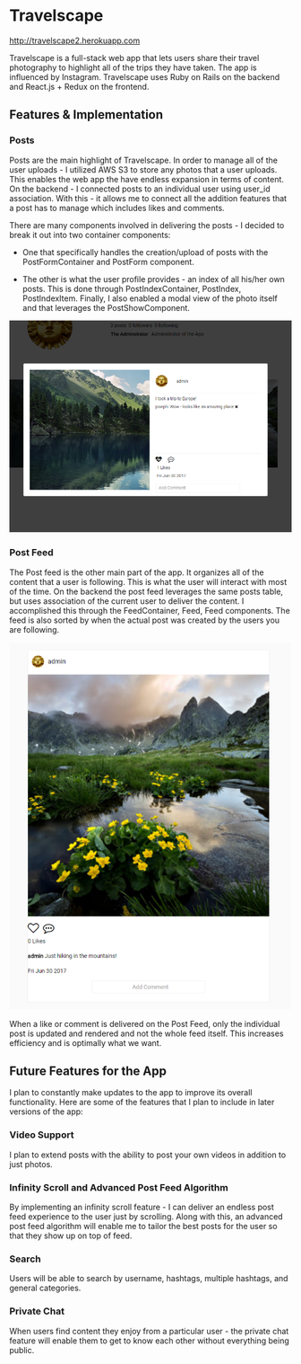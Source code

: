 # Travelscape

 http://travelscape2.herokuapp.com


 Travelscape is a full-stack web app that lets users share their travel photography to highlight all of the trips they have taken. The app is influenced by Instagram. Travelscape uses Ruby on Rails on the backend and React.js + Redux on the frontend.



## Features & Implementation

### Posts
Posts are the main highlight of Travelscape. In order to manage all of the user uploads - I utilized AWS S3 to store any photos that a user uploads. This enables the web app the have endless expansion in terms of content. On the backend - I connected posts to an individual user using user_id association. With this - it allows me to connect all the addition features that a post has to manage which includes likes and comments.

There are many components involved in delivering the posts - I decided to break it out into two container components:
 - One that specifically handles the creation/upload of posts with the PostFormContainer and PostForm component.

 - The other is what the user profile provides - an index of all his/her own posts. This is done through PostIndexContainer, PostIndex, PostIndexItem. Finally, I also enabled a modal view of the photo itself and that leverages the PostShowComponent.

 ![POST 1](https://raw.githubusercontent.com/josephpuchalski/full_stack/master/docs/photos/posts1.png)


### Post Feed

The Post feed is the other main part of the app. It organizes all of the content that a user is following. This is what the user will interact with most of the time. On the backend the post feed leverages the same posts table, but uses association of the current user to deliver the content. I accomplished this through the FeedContainer, Feed, Feed components. The feed is also sorted by when the actual post was created by the users you are following.

![POST 2](https://raw.githubusercontent.com/josephpuchalski/full_stack/master/docs/photos/posts2.png)

When a like or comment is delivered on the Post Feed, only the individual post is updated and rendered and not the whole feed itself. This increases efficiency and is optimally what we want.


## Future Features for the App

I plan to constantly make updates to the app to improve its overall functionality. Here are some of the features that I plan to include in later versions of the app:

### Video Support

I plan to extend posts with the ability to post your own videos in addition to just photos.

### Infinity Scroll and Advanced Post Feed Algorithm
By implementing an infinity scroll feature - I can deliver an endless post feed experience to the user just by scrolling. Along with this, an advanced post feed algorithm will enable me to tailor the best posts for the user so that they show up on top of feed.

### Search

Users will be able to search by username, hashtags, multiple hashtags, and general categories.

### Private Chat
When users find content they enjoy from a particular user - the private chat feature will enable them to get to know each other without everything being public.

